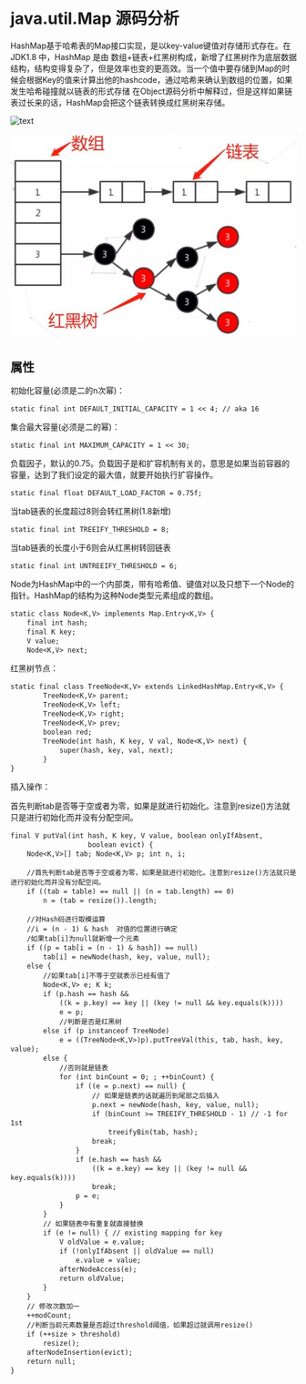 # java.util.Map 源码分析

HashMap基于哈希表的Map接口实现，是以key-value键值对存储形式存在。在 JDK1.8 中，HashMap 是由 数组+链表+红黑树构成，新增了红黑树作为底层数据结构，结构变得复杂了，但是效率也变的更高效。当一个值中要存储到Map的时候会根据Key的值来计算出他的hashcode，通过哈希来确认到数组的位置，如果发生哈希碰撞就以链表的形式存储 在Object源码分析中解释过，但是这样如果链表过长来的话，HashMap会把这个链表转换成红黑树来存储。

![text](E:\algorithm008-class02\Week_02\hashmap.PNG)

![avatar](https://github.com/agnesjn/algorithm008-class02/blob/master/Week_02/hashmap.PNG)

## 属性

初始化容量(必须是二的n次幂)：

	static final int DEFAULT_INITIAL_CAPACITY = 1 << 4; // aka 16
 
集合最大容量(必须是二的幂)：

	static final int MAXIMUM_CAPACITY = 1 << 30;

负载因子，默认的0.75。负载因子是和扩容机制有关的，意思是如果当前容器的容量，达到了我们设定的最大值，就要开始执行扩容操作。

	static final float DEFAULT_LOAD_FACTOR = 0.75f;

当tab链表的长度超过8则会转红黑树(1.8新增)

    static final int TREEIFY_THRESHOLD = 8;

当tab链表的长度小于6则会从红黑树转回链表

    static final int UNTREEIFY_THRESHOLD = 6;

Node为HashMap中的一个内部类，带有哈希值、键值对以及只想下一个Node的指针。HashMap的结构为这种Node类型元素组成的数组。

    static class Node<K,V> implements Map.Entry<K,V> {
        final int hash;
        final K key;
        V value;
        Node<K,V> next;

红黑树节点：

	static final class TreeNode<K,V> extends LinkedHashMap.Entry<K,V> {
	        TreeNode<K,V> parent;  
	        TreeNode<K,V> left;
	        TreeNode<K,V> right;
	        TreeNode<K,V> prev;    
	        boolean red;
	        TreeNode(int hash, K key, V val, Node<K,V> next) {
	            super(hash, key, val, next);
	        }
	}

插入操作：

首先判断tab是否等于空或者为零，如果是就进行初始化。注意到resize()方法就只是进行初始化而并没有分配空间。

	final V putVal(int hash, K key, V value, boolean onlyIfAbsent,
	                   boolean evict) {
        Node<K,V>[] tab; Node<K,V> p; int n, i;
		
		//首先判断tab是否等于空或者为零，如果是就进行初始化。注意到resize()方法就只是进行初始化而并没有分配空间。
        if ((tab = table) == null || (n = tab.length) == 0)
            n = (tab = resize()).length;
        
		//对Hash码进行取模运算
		//i = (n - 1) & hash  对值的位置进行确定
		/如果tab[i]为null就新增一个元素
		if ((p = tab[i = (n - 1) & hash]) == null)
            tab[i] = newNode(hash, key, value, null);
        else {
			//如果tab[i]不等于空就表示已经有值了
            Node<K,V> e; K k;
            if (p.hash == hash &&
                ((k = p.key) == key || (key != null && key.equals(k))))
                e = p;
				//判断是否是红黑树
            else if (p instanceof TreeNode)
                e = ((TreeNode<K,V>)p).putTreeVal(this, tab, hash, key, value);
            else {
				//否则就是链表
                for (int binCount = 0; ; ++binCount) {
                    if ((e = p.next) == null) {
						// 如果是链表的话就遍历到尾部之后插入
                        p.next = newNode(hash, key, value, null);
                        if (binCount >= TREEIFY_THRESHOLD - 1) // -1 for 1st
                            treeifyBin(tab, hash);
                        break;
                    }
                    if (e.hash == hash &&
                        ((k = e.key) == key || (key != null && key.equals(k))))
                        break;
                    p = e;
                }
            }
			// 如果链表中有重复就直接替换
            if (e != null) { // existing mapping for key
                V oldValue = e.value;
                if (!onlyIfAbsent || oldValue == null)
                    e.value = value;
                afterNodeAccess(e);
                return oldValue;
            }
        }
		// 修改次数加一
        ++modCount;
		//判断当前元素数量是否超过threshold阈值，如果超过就调用resize()
        if (++size > threshold)
            resize();
        afterNodeInsertion(evict);
        return null;
    }